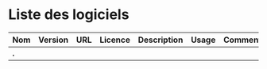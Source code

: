 # Liste des logiciels

|**Nom**|Version|URL|Licence|Description|Usage|Commentaire|
|---|:---:|---|:---:|---|---|---|
|**.**|||||||